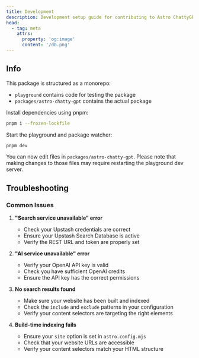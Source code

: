```yaml
---
title: Development
description: Development setup guide for contributing to Astro ChattyGPT with monorepo structure and troubleshooting tips
head:
  - tag: meta
    attrs:
      property: 'og:image'
      content: '/db.png'
---
```



## Info

This package is structured as a monorepo:

- `playground` contains code for testing the package
- `packages/astro-chatty-gpt` contains the actual package

Install dependencies using pnpm: 

```bash
pnpm i --frozen-lockfile
```

Start the playground and package watcher:

```bash
pnpm dev
```

You can now edit files in `packages/astro-chatty-gpt`. Please note that making changes to those files may require restarting the playground dev server.

## Troubleshooting

### Common Issues

1. **"Search service unavailable" error**
   - Check your Upstash credentials are correct
   - Ensure your Upstash Search Database is active
   - Verify the REST URL and token are properly set

2. **"AI service unavailable" error**
   - Verify your OpenAI API key is valid
   - Check you have sufficient OpenAI credits
   - Ensure the API key has the correct permissions

3. **No search results found**
   - Make sure your website has been built and indexed
   - Check the `include` and `exclude` patterns in your configuration
   - Verify your content selectors are targeting the right elements

4. **Build-time indexing fails**
   - Ensure your `site` option is set in `astro.config.mjs`
   - Check that your website URLs are accessible
   - Verify your content selectors match your HTML structure